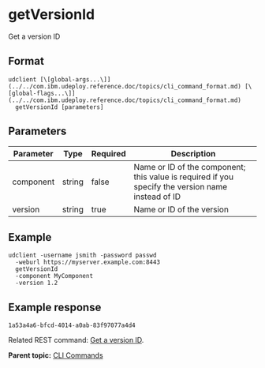 # getVersionId

Get a version ID

## Format

```
udclient [\[global-args...\]](../../com.ibm.udeploy.reference.doc/topics/cli_command_format.md) [\[global-flags...\]](../../com.ibm.udeploy.reference.doc/topics/cli_command_format.md)
  getVersionId [parameters]
```

## Parameters

|Parameter|Type|Required|Description|
|---------|----|--------|-----------|
|component|string|false|Name or ID of the component; this value is required if you specify the version name instead of ID|
|version|string|true|Name or ID of the version|

## Example

```
udclient -username jsmith -password passwd 
  -weburl https://myserver.example.com:8443
  getVersionId
  -component MyComponent
  -version 1.2
```

## Example response

```
1a53a4a6-bfcd-4014-a0ab-83f97077a4d4
```

Related REST command: [Get a version ID](rest_cli_version_getversionid_get.md).

**Parent topic:** [CLI Commands](../../com.ibm.udeploy.reference.doc/topics/cli_commands.md)

